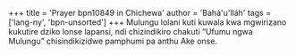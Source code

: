 +++
title = 'Prayer bpn10849 in Chichewa'
author = 'Bahá'u'lláh'
tags = ['lang-ny', 'bpn-unsorted']
+++
Mulungu lolani kuti kuwala kwa mgwirizano kukutire dziko lonse lapansi, ndi chizindikiro chakuti “Ufumu ngwa Mulungu” chisindikizidwe pamphumi pa anthu Ake onse.

